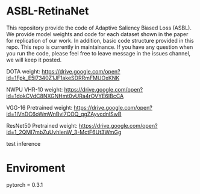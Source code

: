 # ASBL-RetinaNet

This repository provide the code of Adaptive Saliency Biased Loss (ASBL). We provide model weights and code for each dataset shown in the paper for replication of our work. In addition, basic code structure provided in this repo. This repo is currently in maintainance. If you have any question when you run the code, please feel free to leave message in the issues channel, we will keep it posted.



DOTA weight: https://drive.google.com/open?id=1Fpk_E5l7340Z1JF1akeSDRRmFMUOxKNK

NWPU VHR-10 weight: https://drive.google.com/open?id=1dokCVdC8NXGNHmt0vURa4rOVYE6IBcCA

VGG-16 Pretrained weight: https://drive.google.com/open?id=1IVnDC6oWmWnBvl7COQ_qgZAyvcdnlSwB

ResNet50 Pretrained weight: https://drive.google.com/open?id=1_2QMI7mbZuUvhIenW_3-MctF6Ut3WmGg


test inference

# Enviroment
 pytorch = 0.3.1
